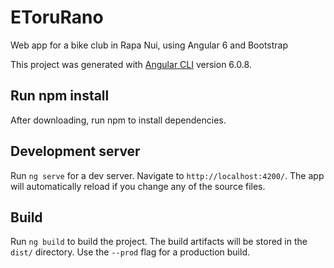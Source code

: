 # EToruRano

Web app for a bike club in Rapa Nui, using Angular 6 and Bootstrap

This project was generated with [Angular CLI](https://github.com/angular/angular-cli) version 6.0.8.

## Run npm install

After downloading, run npm to install dependencies.

## Development server

Run `ng serve` for a dev server. Navigate to `http://localhost:4200/`. The app will automatically reload if you change any of the source files.

## Build

Run `ng build` to build the project. The build artifacts will be stored in the `dist/` directory. Use the `--prod` flag for a production build.

